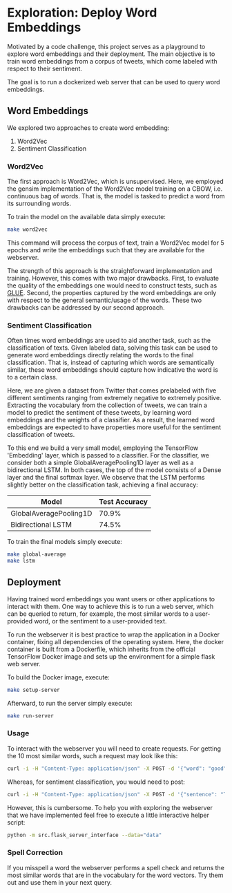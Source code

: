 # Exploration: Deploy Word Embeddings

Motivated by a code challenge, this project serves as a playground to explore word embeddings and their deployment.
The main objective is to train word embeddings from a corpus of tweets, which come labeled with respect to their sentiment.

The goal is to run a dockerized web server that can be used to query word embeddings.

## Word Embeddings

We explored two approaches to create word embedding:
 1. Word2Vec
 2. Sentiment Classification

### Word2Vec

The first approach is Word2Vec, which is unsupervised.
Here, we employed the gensim implementation of the Word2Vec model training on a CBOW, i.e. continuous bag of words.
That is, the model is tasked to predict a word from its surrounding words.

To train the model on the available data simply execute:

```bash
make word2vec
```

This command will process the corpus of text, train a Word2Vec model for 5 epochs and write the embeddings such that they are available for the webserver.

The strength of this approach is the straightforward implementation and training.
However, this comes with two major drawbacks.
First, to evaluate the quality of the embeddings one would need to construct tests, such as [GLUE](https://gluebenchmark.com).
Second, the properties captured by the word embeddings are only with respect to the general semantic/usage of the words.
These two drawbacks can be addressed by our second approach.

### Sentiment Classification

Often times word embeddings are used to aid another task, such as the classification of texts.
Given labeled data, solving this task can be used to generate word embeddings directly relating the words to the final classification.
That is, instead of capturing which words are semantically similar, these word embeddings should capture how indicative the word is to a certain class.

Here, we are given a dataset from Twitter that comes prelabeled with five different sentiments ranging from extremely negative to extremely positive.
Extracting the vocabulary from the collection of tweets, we can train a model to predict the sentiment of these tweets, by learning word embeddings and the weights of a classifier.
As a result, the learned word embeddings are expected to have properties more useful for the sentiment classification of tweets.

To this end we build a very small model, employing the TensorFlow 'Embedding' layer, which is passed to a classifier.
For the classifier, we consider both a simple GlobalAveragePooling1D layer as well as a bidirectional LSTM.
In both cases, the top of the model consists of a Dense layer and the final softmax layer.
We observe that the LSTM performs slightly better on the classification task, achieving a final accuracy:

| Model | Test Accuracy |
| --- | --- |
| GlobalAveragePooling1D| 70.9% |
| Bidirectional LSTM | 74.5% |

To train the final models simply execute:

```bash
make global-average
make lstm
```

## Deployment

Having trained word embeddings you want users or other applications to interact with them.
One way to achieve this is to run a web server, which can be queried to return, for example, the most similar words to a user-provided word, or the sentiment to a user-provided text.

To run the webserver it is best practice to wrap the application in a Docker container, fixing all dependencies of the operating system.
Here, the docker container is built from a Dockerfile, which inherits from the official TensorFlow  Docker image and sets up the environment for a simple flask web server.

To build the Docker image, execute:

```bash
make setup-server
```

Afterward, to run the server simply execute:

```bash
make run-server
```

### Usage

To interact with the webserver you will need to create requests.
For getting the 10 most similar words, such a request may look like this:

```bash
curl -i -H "Content-Type: application/json" -X POST -d '{"word": "good", "model": "word2vec"}' http://localhost:5000/similar
```

Whereas, for sentiment classification, you would need to post:

```bash
curl -i -H "Content-Type: application/json" -X POST -d '{"sentence": "This web-server works like a charm! This is amazing! #loveit @You look at me! http://t.co.url/asdf", "model": "lstm"}' http://localhost:5000/sentiment
```

However, this is cumbersome. To help you with exploring the webserver that we have implemented feel free to execute a little interactive helper script:

```bash
python -m src.flask_server_interface --data="data"
```

### Spell Correction

If you misspell a word the webserver performs a spell check and returns the most similar words that are in the vocabulary for the word vectors.
Try them out and use them in your next query.